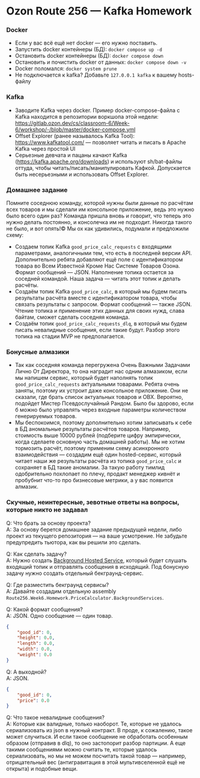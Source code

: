 # Ozon Route 256 — Kafka Homework

### Docker
* Если у вас всё ещё нет docker — его нужно поставить.
* Запустить docker контейнеры (БД): `docker compose up -d`
* Остановить docker контейнеры (БД): `docker compose down`
* Остановить и почистить docker от данных: `docker compose down -v`
* Docker поломался: `docker system prune`
* Не подключается к kafka? Добавьте `127.0.0.1 kafka` к вашему hosts-файлу

### Kafka
* Заводите Kafka через docker. Пример docker-compose-файла с Kafka находится в репозитории воркшопа этой недели: https://gitlab.ozon.dev/cs/classroom-6/Week-6/workshop/-/blob/master/docker-compose.yml
* Offset Explorer (ранее называлось Kafka Tool): https://www.kafkatool.com/ — позволяет читать и писать в Apache Kafka через простой UI
* Серьезные девчата и пацаны качают Kafka (https://kafka.apache.org/downloads) и используют sh/bat-файлы оттуда, чтобы читать/писать/манипулировать Кафкой. Допускается быть несерьезными и использовать Offset Explorer.

### Домашнее задание
Помните соседнюю команду, которой нужны были данные по расчётам всех товаров и мы сделали им консольное приложение, ведь это нужно было всего один раз? Команда пришла вновь и говорит, что теперь это нужно делать постоянно, и консолечка им не подходит. Никогда такого не было, и вот опять!© Мы ох как удивились, подумали и предложили схему:
* Создаем топик Kafka `good_price_calc_requests` с входящими параметрами, аналогичными тем, что есть в последней версии API. Дополнительно ребята добавляют ещё поле с идентификатором товара во Всем Известной Кроме Нас Системе Товаров Озона. Формат сообщений — JSON. Наполнение топика остается за соседней командой. Наша задача — читать этот топик и делать расчёты.
* Создаём топик Kafka `good_price_calc`, в который мы будем писать результаты расчёта вместе с идентификатором товара, чтобы связать результаты с запросом. Формат сообщений — также JSON. Чтение топика и применение этих данных для своих нужд, слава байтам, сможет сделать соседняя команда.
* Создаём топик `good_price_calc_requests_dlq`, в который мы будем писать невалидные сообщения, если такие будут. Разбор этого топика на стадии MVP не предполагается.

### Бонусные алмазики
* Так как соседняя команда перегружена Очень Важными Задачами Лично От Директора, то она наградит нас одним алмазиком, если мы напишем сервис, который будет наполнять топик `good_price_calc_requests` актуальными товарами. Ребята очень заняты, поэтому их устроит даже консольное приложение. Они не сказали, где брать список актуальных товаров и ОВХ. Вероятно, подойдет Мистер Псевдослучайный Рандом. Было бы здорово, если б можно было управлять через входные параметры количеством генерируемых товаров.
* Мы беспокоимся, поэтому дополнительно хотим записывать к себе в БД аномальные результаты расчётов товаров. Например, стоимость выше 10000 рублей (подберите цифру эмпирически, когда сделаете основную часть домашней работы). Мы не хотим тормозить расчёт, поэтому применим схему асинхронного взаимодействия — создадим ещё один hosted-сервис, который читает наши же результаты расчёта из топика `good_price_calc` и сохраняет в БД такие аномалии. За такую работу тимлид одобрительно похлопает по плечу, продакт менеджер кивнёт и пробубнит что-то про бизнесовые метрики, а у вас появится алмазик.

### Скучные, неинтересные, зевотные ответы на вопросы, которые никто не задавал
Q: Что брать за основу проекта?  
A: За основу берется домашнее задание предыдущей недели, либо проект из текущего репозитория — на ваше усмотрение. Не забудьте предупредить тьютора, как вы решили это сделать.

Q: Как сделать задачу?  
A: Нужно создать [Background Hosted Service](https://learn.microsoft.com/en-us/aspnet/core/fundamentals/host/hosted-services?view=aspnetcore-7.0&tabs=visual-studio), который будет слушать входящий топик и отправлять сообщения в исходящий. Под бонусную задачу нужно создать отдельный бекграунд-сервис.

Q: Где разместить бекграунд сервисы?  
A: Давайте создадим отдельную assembly `Route256.Week6.Homework.PriceCalculator.BackgroundServices`.

Q: Какой формат сообщения?  
A: JSON. Одно сообщение — один товар.
```json
{
    "good_id": 0,
    "height": 0.0,
    "length": 0.0,
    "width": 0.0,
    "weight": 0.0
}
```

Q: А выходной?  
A: JSON. 
```json
{
    "good_id": 0,
    "price": 0.0
}
```

Q: Что такое невалидные сообщения?  
A: Которые как валидные, только наоборот. Те, которые не удалось сериализовать из json в нужный контракт. В проде, к сожалению, такое может случиться. И если такое сообщение не обработать особенным образом (отправив в dlq), то оно застопорит разбор партиции. А еще такими сообщениями можно считать те, которые удалось сериализовать, но мы не можем посчитать такой товар — например, отрицательный вес (антигравитация в этой мультивселенной ещё не открыта) и подобные вещи.
